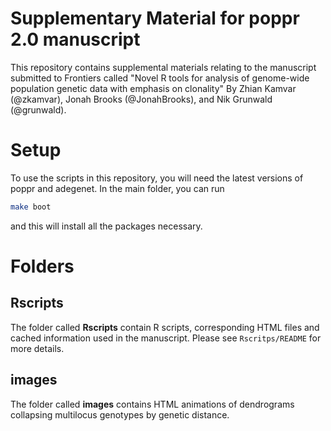 # Supplementary Material for poppr 2.0 manuscript

This repository contains supplemental materials relating
to the manuscript submitted to Frontiers called "Novel R tools for analysis of genome-wide population genetic data with emphasis on clonality" By Zhian Kamvar (@zkamvar), Jonah Brooks (@JonahBrooks), and Nik Grunwald (@grunwald).

# Setup

To use the scripts in this repository, you will need the latest versions of poppr and adegenet. In the main folder, you can run 

```sh
make boot
```

and this will install all the packages necessary.

# Folders

## Rscripts

The folder called **Rscripts** contain R scripts, corresponding HTML files and cached information used in the manuscript. Please see `Rscritps/README` for more details.

## images

The folder called **images** contains HTML animations of dendrograms collapsing multilocus genotypes by genetic distance. 
